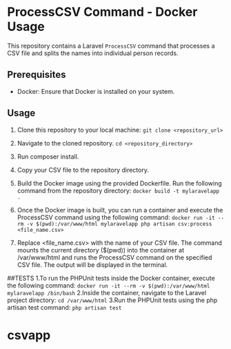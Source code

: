 # ProcessCSV Command - Docker Usage

This repository contains a Laravel `ProcessCSV` command that processes a CSV file and splits the names into individual person records.

## Prerequisites

- Docker: Ensure that Docker is installed on your system.

## Usage

1. Clone this repository to your local machine:
   ``git clone <repository_url> ``

2. Navigate to the cloned repository.
`` cd <repository_directory> ``
3. Run composer install.

4. Copy your CSV file to the repository directory. 
5. Build the Docker image using the provided Dockerfile. Run the following command from the repository directory:
   `` docker build -t mylaravelapp . ``
6. Once the Docker image is built, you can run a container and execute the ProcessCSV command using the following command:
``docker run -it --rm -v $(pwd):/var/www/html mylaravelapp php artisan csv:process <file_name.csv>
   ``

7. Replace <file_name.csv> with the name of your CSV file.
The command mounts the current directory ($(pwd)) into the container at /var/www/html and runs the ProcessCSV command on the specified CSV file.
The output will be displayed in the terminal.

##TESTS
1.To run the PHPUnit tests inside the Docker container, execute the following command:
```docker run -it --rm -v $(pwd):/var/www/html mylaravelapp /bin/bash```
2.Inside the container, navigate to the Laravel project directory:
``cd /var/www/html``
3.Run the PHPUnit tests using the php artisan test command:
``php artisan test``
# csvapp

